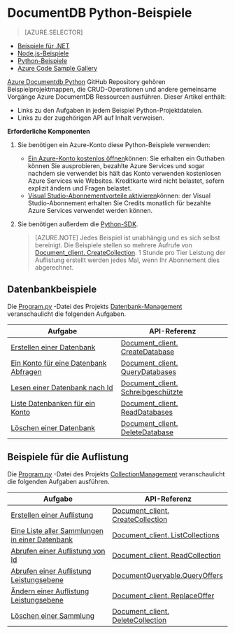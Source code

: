 <properties 
    pageTitle="NoSQL Python-Beispiele DocumentDB | Microsoft Azure" 
    description="Verwendungsbeispielen Sie NoSQL Python auf Github für häufige Aufgaben in DocumentDB einschließlich CRUD-Operationen für JSON-Dokumente NoSQL-Datenbanken." 
    keywords="Python-Beispiele"
    services="documentdb" 
    authors="moderakh" 
    manager="jhubbard" 
    editor="monicar" 
    documentationCenter="python"/>

<tags 
    ms.service="documentdb" 
    ms.workload="data-services" 
    ms.tgt_pltfrm="na" 
    ms.devlang="na" 
    ms.topic="article" 
    ms.date="04/18/2016" 
    ms.author="moderakh"/>


# <a name="documentdb-python-examples"></a>DocumentDB Python-Beispiele

> [AZURE.SELECTOR]
- [Beispiele für .NET](documentdb-dotnet-samples.md)
- [Node.js-Beispiele](documentdb-nodejs-samples.md)
- [Python-Beispiele](documentdb-python-samples.md)
- [Azure Code Sample Gallery](https://azure.microsoft.com/documentation/samples/?service=documentdb)

[Azure Documentdb Python](https://github.com/Azure/azure-documentdb-python/tree/master/samples) GitHub Repository gehören Beispielprojektmappen, die CRUD-Operationen und andere gemeinsame Vorgänge Azure DocumentDB Ressourcen ausführen. Dieser Artikel enthält:

- Links zu den Aufgaben in jedem Beispiel Python-Projektdateien. 
- Links zu der zugehörigen API auf Inhalt verweisen.

**Erforderliche Komponenten**

1. Sie benötigen ein Azure-Konto diese Python-Beispiele verwenden:
    - [Ein Azure-Konto kostenlos öffnen](https://azure.microsoft.com/pricing/free-trial/)können: Sie erhalten ein Guthaben können Sie ausprobieren, bezahlte Azure Services und sogar nachdem sie verwendet bis hält das Konto verwenden kostenlosen Azure Services wie Websites. Kreditkarte wird nicht belastet, sofern explizit ändern und Fragen belastet.
   - [Visual Studio-Abonnementvorteile aktivieren](https://azure.microsoft.com/pricing/member-offers/msdn-benefits-details/)können: der Visual Studio-Abonnement erhalten Sie Credits monatlich für bezahlte Azure Services verwendet werden können.
2. Sie benötigen außerdem die [Python-SDK](documentdb-sdk-python.md). 

    > [AZURE.NOTE] Jedes Beispiel ist unabhängig und es sich selbst bereinigt. Die Beispiele stellen so mehrere Aufrufe von [Document_client. CreateCollection](http://azure.github.io/azure-documentdb-python/api/pydocumentdb.document_client.html). 1 Stunde pro Tier Leistung der Auflistung erstellt werden jedes Mal, wenn Ihr Abonnement dies abgerechnet. 

## <a name="database-examples"></a>Datenbankbeispiele

Die [Program.py](https://github.com/Azure/azure-documentdb-python/tree/master/samples/DatabaseManagement/Program.py) -Datei des Projekts [Datenbank-Management](https://github.com/Azure/azure-documentdb-python/tree/master/samples/DatabaseManagement) veranschaulicht die folgenden Aufgaben.

Aufgabe | API-Referenz
--- | ---
[Erstellen einer Datenbank](https://github.com/Azure/azure-documentdb-python/blob/d78170214467e3ab71ace1a7400f5a7fa5a7b5b0/samples/DatabaseManagement/Program.py#L65-L76) | [Document_client. CreateDatabase](http://azure.github.io/azure-documentdb-python/api/pydocumentdb.document_client.html)
[Ein Konto für eine Datenbank Abfragen](https://github.com/Azure/azure-documentdb-python/blob/d78170214467e3ab71ace1a7400f5a7fa5a7b5b0/samples/DatabaseManagement/Program.py#L49-L62) | [Document_client. QueryDatabases](http://azure.github.io/azure-documentdb-python/api/pydocumentdb.document_client.html)
[Lesen einer Datenbank nach Id](https://github.com/Azure/azure-documentdb-python/blob/d78170214467e3ab71ace1a7400f5a7fa5a7b5b0/samples/DatabaseManagement/Program.py#L79-L96) | [Document_client. Schreibgeschützte](http://azure.github.io/azure-documentdb-python/api/pydocumentdb.document_client.html)
[Liste Datenbanken für ein Konto](https://github.com/Azure/azure-documentdb-python/blob/d78170214467e3ab71ace1a7400f5a7fa5a7b5b0/samples/DatabaseManagement/Program.py#L99-L110) | [Document_client. ReadDatabases](http://azure.github.io/azure-documentdb-python/api/pydocumentdb.document_client.html)
[Löschen einer Datenbank](https://github.com/Azure/azure-documentdb-python/blob/d78170214467e3ab71ace1a7400f5a7fa5a7b5b0/samples/DatabaseManagement/Program.py#L113-L126) | [Document_client. DeleteDatabase](http://azure.github.io/azure-documentdb-python/api/pydocumentdb.document_client.html)

## <a name="collection-examples"></a>Beispiele für die Auflistung 

Die [Program.py](https://github.com/Azure/azure-documentdb-python/tree/master/samples/CollectionManagement/Program.py) -Datei des Projekts [CollectionManagement](https://github.com/Azure/azure-documentdb-python/tree/master/samples/CollectionManagement) veranschaulicht die folgenden Aufgaben ausführen.

Aufgabe | API-Referenz
--- | ---
[Erstellen einer Auflistung](https://github.com/Azure/azure-documentdb-python/blob/d78170214467e3ab71ace1a7400f5a7fa5a7b5b0/samples/CollectionManagement/Program.py#L84-L135) | [Document_client. CreateCollection](http://azure.github.io/azure-documentdb-python/api/pydocumentdb.document_client.html#CreateCollection)
[Eine Liste aller Sammlungen in einer Datenbank](https://github.com/Azure/azure-documentdb-python/blob/d78170214467e3ab71ace1a7400f5a7fa5a7b5b0/samples/CollectionManagement/Program.py#L198-L225) | [Document_client. ListCollections](http://azure.github.io/azure-documentdb-python/api/pydocumentdb.document_client.html#CreateCollection)
[Abrufen einer Auflistung von Id](https://github.com/Azure/azure-documentdb-python/blob/d78170214467e3ab71ace1a7400f5a7fa5a7b5b0/samples/CollectionManagement/Program.py#L178-L195) | [Document_client. ReadCollection](http://azure.github.io/azure-documentdb-python/api/pydocumentdb.document_client.html#CreateCollection)
[Abrufen einer Auflistung Leistungsebene](https://github.com/Azure/azure-documentdb-python/blob/d78170214467e3ab71ace1a7400f5a7fa5a7b5b0/samples/CollectionManagement/Program.py#L139-L161) | [DocumentQueryable.QueryOffers](http://azure.github.io/azure-documentdb-python/api/pydocumentdb.document_client.html#CreateCollection)
[Ändern einer Auflistung Leistungsebene](https://github.com/Azure/azure-documentdb-python/blob/d78170214467e3ab71ace1a7400f5a7fa5a7b5b0/samples/CollectionManagement/Program.py#L163-L175) | [Document_client. ReplaceOffer](http://azure.github.io/azure-documentdb-python/api/pydocumentdb.document_client.html#CreateCollection)
[Löschen einer Sammlung](https://github.com/Azure/azure-documentdb-python/blob/d78170214467e3ab71ace1a7400f5a7fa5a7b5b0/samples/CollectionManagement/Program.py#L212-L225) | [Document_client. DeleteCollection](http://azure.github.io/azure-documentdb-python/api/pydocumentdb.document_client.html#CreateCollection)
